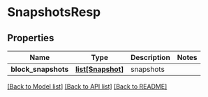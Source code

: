 # SnapshotsResp

## Properties
Name | Type | Description | Notes
------------ | ------------- | ------------- | -------------
**block_snapshots** | [**list[Snapshot]**](Snapshot.md) | snapshots | 

[[Back to Model list]](../README.md#documentation-for-models) [[Back to API list]](../README.md#documentation-for-api-endpoints) [[Back to README]](../README.md)


